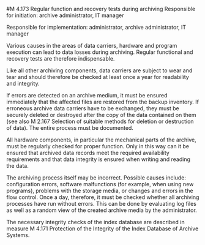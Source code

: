 #M 4.173 Regular function and recovery tests during archiving
Responsible for initiation: archive administrator, IT manager

Responsible for implementation: administrator, archive administrator, IT manager

Various causes in the areas of data carriers, hardware and program execution can lead to data losses during archiving. Regular functional and recovery tests are therefore indispensable.

Like all other archiving components, data carriers are subject to wear and tear and should therefore be checked at least once a year for readability and integrity.

If errors are detected on an archive medium, it must be ensured immediately that the affected files are restored from the backup inventory. If erroneous archive data carriers have to be exchanged, they must be securely deleted or destroyed after the copy of the data contained on them (see also M 2.167 Selection of suitable methods for deletion or destruction of data). The entire process must be documented.

All hardware components, in particular the mechanical parts of the archive, must be regularly checked for proper function. Only in this way can it be ensured that archived data records meet the required availability requirements and that data integrity is ensured when writing and reading the data.

The archiving process itself may be incorrect. Possible causes include: configuration errors, software malfunctions (for example, when using new programs), problems with the storage media, or changes and errors in the flow control. Once a day, therefore, it must be checked whether all archiving processes have run without errors. This can be done by evaluating log files as well as a random view of the created archive media by the administrator.

The necessary integrity checks of the index database are described in measure M 4.171 Protection of the Integrity of the Index Database of Archive Systems.



